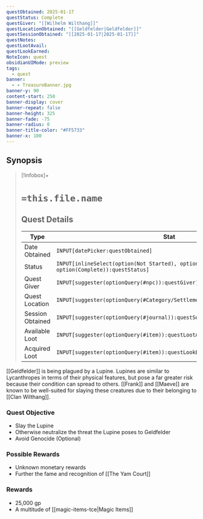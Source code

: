 ```yaml
---
questObtained: 2025-01-17
questStatus: Complete
questGiver: "[[Wilhelm Wilthang]]"
questLocationObtained: "[[Geldfelder|Geldfelder]]"
questSessionObtained: "[[2025-01-17|2025-01-17]]"
questNotes: 
questLootAvail: 
questLookEarned: 
NoteIcon: quest
obsidianUIMode: preview
tags:
  - quest
banner:
  - - TreasureBanner.jpg
banner-y: 90
content-start: 250
banner-display: cover
banner-repeat: false
banner-height: 325
banner-fade: -75
banner-radius: 0
banner-title-color: "#FF5733"
banner-x: 100
---
```


## Synopsis

> [!infobox]+
> # `=this.file.name`
> ## Quest Details
> Type |  Stat |
> ---|---|
> Date Obtained | `INPUT[datePicker:questObtained]` |
> Status | `INPUT[inlineSelect(option(Not Started), option(In Progress), option(Complete)):questStatus]` |
> Quest Giver | `INPUT[suggester(optionQuery(#npc)):questGiver]` |
> Quest Location | `INPUT[suggester(optionQuery(#Category/Settlement)):questLocationObtained]` |
> Session Obtained | `INPUT[suggester(optionQuery(#journal)):questSessionObtained]` |
> Available Loot | `INPUT[suggester(optionQuery(#item)):questLootAvail]` |
> Acquired Loot | `INPUT[suggester(optionQuery(#item)):questLookEarned]` |

[[Geldfelder]] is being plagued by a Lupine. Lupines are similar to Lycanthropes in terms of their physical features, but pose a far greater risk because their condition can spread to others. [[Frank]] and [[Maeve]] are known to be well-suited for slaying these creatures due to their belonging to [[Clan Wilthang]].

### Quest Objective

- Slay the Lupine
- Otherwise neutralize the threat the Lupine poses to Geldfelder
- Avoid Genocide (Optional)

### Possible Rewards

- Unknown monetary rewards
- Further the fame and recognition of [[The Yam Court]]

### Rewards

- 25,000 gp
- A multitude of [[magic-items-tce|Magic Items]]